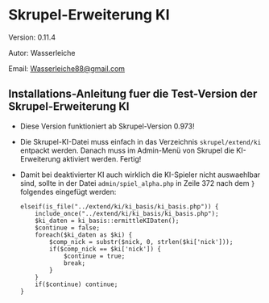 Skrupel-Erweiterung KI
======================

Version: 0.11.4

Autor: Wasserleiche

Email: Wasserleiche88@gmail.com


Installations-Anleitung fuer die Test-Version der Skrupel-Erweiterung KI
------------------------------------------------------------------------

- Diese Version funktioniert ab Skrupel-Version 0.973!

- Die Skrupel-KI-Datei muss einfach in das Verzeichnis `skrupel/extend/ki` entpackt werden. Danach muss im 
  Admin-Menü von Skrupel die KI-Erweiterung aktiviert werden. Fertig!

- Damit bei deaktivierter KI auch wirklich die KI-Spieler nicht auswaehlbar sind, sollte in der Datei 
  `admin/spiel_alpha.php` in Zeile 372 nach dem `}` folgendes eingefügt werden:

    ```
    elseif(is_file("../extend/ki/ki_basis/ki_basis.php")) {
        include_once("../extend/ki/ki_basis/ki_basis.php");
        $ki_daten = ki_basis::ermittleKIDaten();
        $continue = false;
        foreach($ki_daten as $ki) {
            $comp_nick = substr($nick, 0, strlen($ki['nick']));
            if($comp_nick == $ki['nick']) {
                $continue = true;
                break;
            }
        }
        if($continue) continue;
    }
    ```

